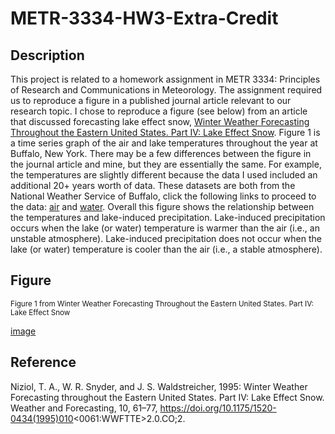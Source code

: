 # METR-3334-HW3-Extra-Credit
## Description
This project is related to a homework assignment in METR 3334: Principles of Research and Communications in Meteorology. The assignment required us to reproduce a figure in a published journal article relevant to our research topic. I chose to reproduce a figure (see below) from an article that discussed forecasting lake effect snow, [Winter Weather Forecasting Throughout the Eastern United States. Part IV: Lake Effect Snow](https://doi.org/10.1175/1520-0434(1995)010%3C0061:WWFTTE%3E2.0.CO;2). Figure 1 is a time series graph of the air and lake temperatures throughout the year at Buffalo, New York. There may be a few differences between the figure in the journal article and mine, but they are essentially the same. For example, the temperatures are slightly different because the data I used included an additional 20+ years worth of data. These datasets are both from the National Weather Service of Buffalo, click the following links to proceed to the data: [air](https://www.weather.gov/buf/BUFtemp) and [water](https://www.weather.gov/buf/Hist_LakeTemps). Overall this figure shows the relationship between the temperatures and lake-induced precipitation. Lake-induced precipitation occurs when the lake (or water) temperature is warmer than the air (i.e., an unstable atmosphere). Lake-induced precipitation does not occur when the lake (or water) temperature is cooler than the air (i.e., a stable atmosphere).

## Figure
<sub>Figure 1 from Winter Weather Forecasting Throughout the Eastern United States. Part IV: Lake Effect Snow</sub>

[image](https://user-images.githubusercontent.com/130492486/232339983-94f1a480-67bd-4e22-9dea-611dd077a92d.png)

## Reference
Niziol, T. A., W. R. Snyder, and J. S. Waldstreicher, 1995: Winter Weather Forecasting throughout the Eastern United States. Part IV: Lake Effect Snow. Weather and Forecasting, 10, 61–77, https://doi.org/10.1175/1520-0434(1995)010<0061:WWFTTE>2.0.CO;2.
